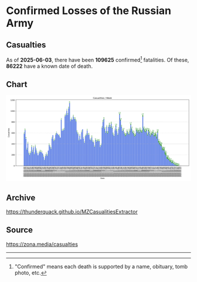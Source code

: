 
# Confirmed Losses of the Russian Army

## Casualties

As of **2025-06-03**, there have been **109625** confirmed[^1] fatalities.
Of these, **86222** have a known date of death.

## Chart

![7-Day Intervals Bar Chart](./docs/7days.svg)

## Archive

https://thunderquack.github.io/MZCasualitiesExtractor

## Source

https://zona.media/casualties

---

[^1]: "Confirmed" means each death is supported by a name, obituary, tomb photo, etc.
